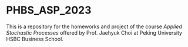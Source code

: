 # PHBS_ASP_2023

This is a repository for the homeworks and project of the course *Applied Stochastic Processes* offered by Prof. Jaehyuk Choi at Peking University HSBC Business School.
